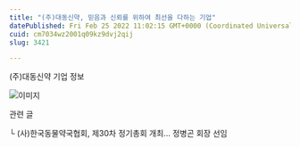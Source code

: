 ```yaml
---
title: "(주)대동신약, 믿음과 신뢰를 위하여 최선을 다하는 기업"
datePublished: Fri Feb 25 2022 11:02:15 GMT+0000 (Coordinated Universal Time)
cuid: cm7034wz2001q09kz9dvj2qij
slug: 3421

---
```



(주)대동신약 기업 정보

![이미지](https://cdn.hashnode.com/res/hashnode/image/upload/v1739254352973/c2dbb226-0921-4cc9-843b-b8b8345d1e49.png)

관련 글

└ (사)한국동물약국협회, 제30차 정기총회 개최... 정병곤 회장 선임